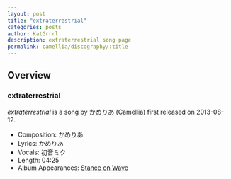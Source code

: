 ```yaml
---
layout: post
title: "extraterrestrial"
categories: posts
author: KatGrrrl
description: extraterrestrial song page
permalink: camellia/discography/:title
---
```


## Overview

### extraterrestrial

*extraterrestrial* is a song by [かめりあ](/camellia) (Camellia) first released on 2013-08-12.

* Composition: かめりあ
* Lyrics: かめりあ
* Vocals: 初音ミク
* Length: 04:25
* Album Appearances: [Stance on Wave](<{% link postsInclude/_posts/camellia/albums/Stance-on-Wave/2023-12-06-Stance-on-Wave.md %}>)
